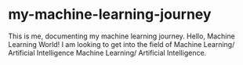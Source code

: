 # my-machine-learning-journey
This is me, documenting my machine learning journey. Hello, Machine Learning World!
I am looking to get into the field of Machine Learning/ Artificial Intelligence
Machine Learning/ Artificial Intelligence. 
